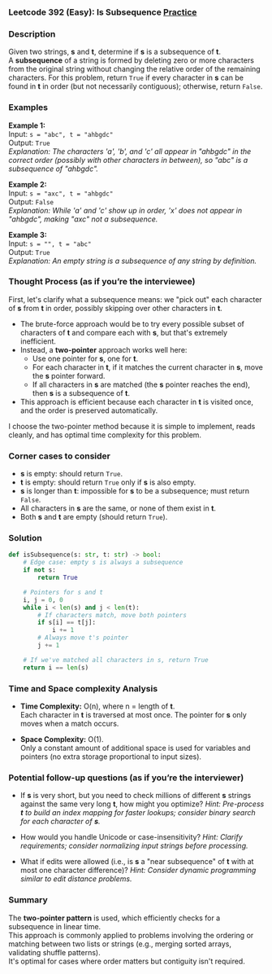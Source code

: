 ### Leetcode 392 (Easy): Is Subsequence [Practice](https://leetcode.com/problems/is-subsequence)

### Description  
Given two strings, **s** and **t**, determine if **s** is a subsequence of **t**.  
A **subsequence** of a string is formed by deleting zero or more characters from the original string without changing the relative order of the remaining characters. For this problem, return `True` if every character in **s** can be found in **t** in order (but not necessarily contiguous); otherwise, return `False`.


### Examples  

**Example 1:**  
Input: `s = "abc", t = "ahbgdc"`  
Output: `True`  
*Explanation: The characters 'a', 'b', and 'c' all appear in "ahbgdc" in the correct order (possibly with other characters in between), so "abc" is a subsequence of "ahbgdc".*

**Example 2:**  
Input: `s = "axc", t = "ahbgdc"`  
Output: `False`  
*Explanation: While 'a' and 'c' show up in order, 'x' does not appear in "ahbgdc", making "axc" not a subsequence.*

**Example 3:**  
Input: `s = "", t = "abc"`  
Output: `True`  
*Explanation: An empty string is a subsequence of any string by definition.*

### Thought Process (as if you’re the interviewee)  
First, let's clarify what a subsequence means: we "pick out" each character of **s** from **t** in order, possibly skipping over other characters in **t**.  
- The brute-force approach would be to try every possible subset of characters of **t** and compare each with **s**, but that's extremely inefficient.  
- Instead, a **two-pointer** approach works well here:  
  - Use one pointer for **s**, one for **t**.
  - For each character in **t**, if it matches the current character in **s**, move the **s** pointer forward.
  - If all characters in **s** are matched (the **s** pointer reaches the end), then **s** is a subsequence of **t**.
- This approach is efficient because each character in **t** is visited once, and the order is preserved automatically.

I choose the two-pointer method because it is simple to implement, reads cleanly, and has optimal time complexity for this problem.

### Corner cases to consider  
- **s** is empty: should return `True`.
- **t** is empty: should return `True` only if **s** is also empty.
- **s** is longer than **t**: impossible for **s** to be a subsequence; must return `False`.
- All characters in **s** are the same, or none of them exist in **t**.
- Both **s** and **t** are empty (should return `True`).


### Solution

```python
def isSubsequence(s: str, t: str) -> bool:
    # Edge case: empty s is always a subsequence
    if not s:
        return True

    # Pointers for s and t
    i, j = 0, 0
    while i < len(s) and j < len(t):
        # If characters match, move both pointers
        if s[i] == t[j]:
            i += 1
        # Always move t's pointer
        j += 1

    # If we've matched all characters in s, return True
    return i == len(s)
```

### Time and Space complexity Analysis  

- **Time Complexity:** O(n), where n = length of **t**.  
  Each character in **t** is traversed at most once. The pointer for **s** only moves when a match occurs.

- **Space Complexity:** O(1).  
  Only a constant amount of additional space is used for variables and pointers (no extra storage proportional to input sizes).


### Potential follow-up questions (as if you’re the interviewer)  

- If **s** is very short, but you need to check millions of different **s** strings against the same very long **t**, how might you optimize?
  *Hint: Pre-process **t** to build an index mapping for faster lookups; consider binary search for each character of **s**.*

- How would you handle Unicode or case-insensitivity?
  *Hint: Clarify requirements; consider normalizing input strings before processing.*

- What if edits were allowed (i.e., is **s** a "near subsequence" of **t** with at most one character difference)?
  *Hint: Consider dynamic programming similar to edit distance problems.*

### Summary
The **two-pointer pattern** is used, which efficiently checks for a subsequence in linear time.  
This approach is commonly applied to problems involving the ordering or matching between two lists or strings (e.g., merging sorted arrays, validating shuffle patterns).  
It's optimal for cases where order matters but contiguity isn't required.